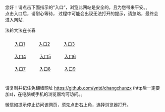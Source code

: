 您好！请点击下面指示的“入口”，浏览此网站是安全的，且为您带来平安。。 <br/>
点击入口后，请耐心等待， 过程中可能会出现无法打开的提示，请忽略，最终会进入网站. </br>

法轮大法在长春<br/>
<div style="padding:10px"><a style="margin:20px" target="_blank" href="https://d1el8n2foz42pb.cloudfront.net/2Qpsp?yksbkgk" id="ccLink1" rel="nofollow">入口1</a> <a target="_blank" style="margin:20px" href="https://d340fcp9vp5e6x.cloudfront.net/2Qpsp?pdahjbd" id="ccLink2" rel="nofollow">入口2</a> <a style="margin:20px" target="_blank" href="https://d1uv7s11vsxdeq.cloudfront.net/2Qpsp?cldhipmc" id="ccLink3" rel="nofollow">入口3</a></div>

<div style="padding:10px" ><a style="margin:20px" target="_blank" href="https://d1el8n2foz42pb.cloudfront.net/2Qpsp?yksbkgk" id="ccLink4" rel="nofollow">入口4</a> <a style="margin:20px" href="https://d340fcp9vp5e6x.cloudfront.net/2Qpsp?pdahjbd" target="_blank" id="ccLink5" rel="nofollow">入口5</a> <a style="margin:20px" href="https://d1uv7s11vsxdeq.cloudfront.net/2Qpsp?cldhipmc" target="_blank" id="ccLink6" rel="nofollow">入口6</a></div>

<div style="padding:10px"><a style="margin:20px" target="_blank" href="https://d1el8n2foz42pb.cloudfront.net/2Qpsp?yksbkgk" id="ccLink7" rel="nofollow">入口7</a> <a style="margin:20px" href="https://d340fcp9vp5e6x.cloudfront.net/2Qpsp?pdahjbd" target="_blank" id="ccLink8" rel="nofollow">入口8</a> <a style="margin:20px" target="_blank" href="https://d1uv7s11vsxdeq.cloudfront.net/2Qpsp?cldhipmc" id="ccLink9" rel="nofollow">入口9</a></div>

<br/>



请复制并记住免翻墙网址 https://github.com/yntd/changchunzx (http后一定要加s)，在电脑或手机的浏览器均可访问。。<br/>

微信如提示停止访问该网页，须先点击右上角，选择浏览器打开。
